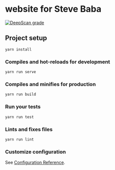 # website for Steve Baba

[![DeepScan grade](https://deepscan.io/api/teams/2753/projects/4050/branches/33831/badge/grade.svg)](https://deepscan.io/dashboard#view=project&tid=2753&pid=4050&bid=33831)

## Project setup

```
yarn install
```

### Compiles and hot-reloads for development

```
yarn run serve
```

### Compiles and minifies for production

```
yarn run build
```

### Run your tests

```
yarn run test
```

### Lints and fixes files

```
yarn run lint
```

### Customize configuration

See [Configuration Reference](https://cli.vuejs.org/config/).

